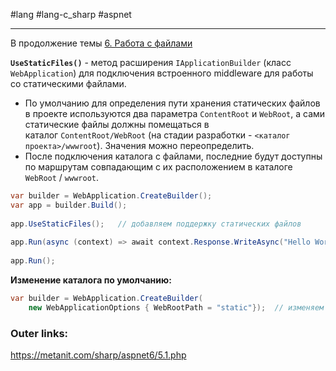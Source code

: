 #lang #lang-c_sharp #aspnet

---
В продолжение темы [6. Работа с файлами](1.%20Languages/C-sharp/_%20ASP.NET/ASP.NET%20Core/1.%20Основы/6.%20Работа%20с%20файлами.md)

**`UseStaticFiles()`** - метод расширения `IApplicationBuilder` (класс `WebApplication`) для подключения встроенного middleware для работы со статическими файлами.

- По умолчанию для определения пути хранения статических файлов в проекте используются два параметра `ContentRoot` и `WebRoot`, а сами статические файлы должны помещаться в каталог `ContentRoot/WebRoot` (на стадии разработки - `<каталог проекта>/wwwroot`). Значения можно переопределить.
- После подключения каталога с файлами, последние будут доступны по маршрутам совпадающим с их расположением в каталоге `WebRoot` / `wwwroot`.

```csharp
var builder = WebApplication.CreateBuilder();
var app = builder.Build();
 
app.UseStaticFiles();   // добавляем поддержку статических файлов
 
app.Run(async (context) => await context.Response.WriteAsync("Hello World"));
 
app.Run();
```

**Изменение каталога по умолчанию:**
```csharp
var builder = WebApplication.CreateBuilder(
    new WebApplicationOptions { WebRootPath = "static"});  // изменяем папку для хранения статики
```


### Outer links:
https://metanit.com/sharp/aspnet6/5.1.php